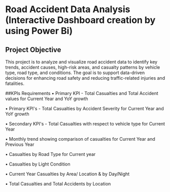 # Road Accident Data Analysis (Interactive Dashboard creation by using Power Bi)
## Project Objective
This project is to analyze and visualize road accident data to identify key trends, accident causes, high-risk areas, and casualty patterns by vehicle type, road type, and conditions. The goal is to support data-driven decisions for enhancing road safety and reducing traffic-related injuries and fatalities.

##KPIs Requirements
•	Primary KPI - Total Casualties and Total Accident values for Current Year and YoY growth

•	Primary KPI's - Total Casualties by Accident Severity for Current Year and YoY growth

•	Secondary KPI's - Total Casualties with respect to vehicle type for Current Year

•	Monthly trend showing comparison of casualties for Current Year and Previous Year

•	Casualties by Road Type for Current year 

•	Casualties by Light Condition

•	Current Year Casualties by Area/ Location & by Day/Night

•	Total Casualties and Total Accidents by Location
